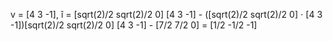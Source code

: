 v = [4 3 -1], î = [sqrt(2)/2 sqrt(2)/2 0]
[4 3 -1] - ([sqrt(2)/2 sqrt(2)/2 0] ⋅ [4 3 -1])[sqrt(2)/2 sqrt(2)/2 0]
[4 3 -1] - [7/2 7/2 0] = [1/2 -1/2 -1]
